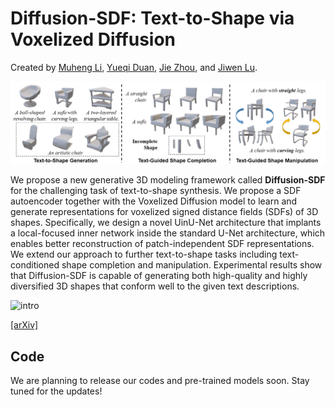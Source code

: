 # Diffusion-SDF: Text-to-Shape via Voxelized Diffusion

Created by [Muheng Li](https://ttlmh.github.io/), [Yueqi Duan](https://duanyueqi.github.io/), [Jie Zhou](https://scholar.google.com/citations?user=6a79aPwAAAAJ&hl=en&authuser=1), and [Jiwen Lu](https://scholar.google.com/citations?user=TN8uDQoAAAAJ&hl=en&authuser=1).

![intro](media/intro.png)

We propose a new generative 3D modeling framework called **Diffusion-SDF** for the challenging task of text-to-shape synthesis. We propose a SDF autoencoder together with the Voxelized Diffusion model to learn and generate representations for voxelized signed distance fields (SDFs) of 3D shapes. Specifically, we design a novel UinU-Net architecture that implants a local-focused inner network inside the standard U-Net architecture, which enables better reconstruction of patch-independent SDF representations. We extend our approach to further text-to-shape tasks including text-conditioned shape completion and manipulation. Experimental results show that Diffusion-SDF is capable of generating both high-quality and highly diversified 3D shapes that conform well to the given text descriptions.

![intro](media/pipeline.gif)

[[arXiv]](https://arxiv.org/abs/2212.03293)

## Code
We are planning to release our codes and pre-trained models soon. Stay tuned for the updates!
